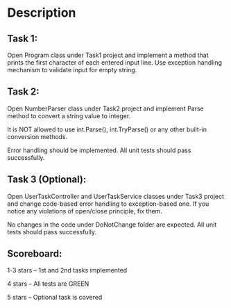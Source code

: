 # Description

## Task 1: 

Open Program class under Task1 project and implement a method that prints the first character of each entered input line. Use exception handling mechanism to validate input for empty string.  

## Task 2: 

Open NumberParser class under Task2 project and implement Parse method to convert a string value to integer. 

It is NOT allowed to use int.Parse(), int.TryParse() or any other built-in conversion methods. 

Error handling should be implemented. All unit tests should pass successfully. 

## Task 3 (Optional): 

Open UserTaskController and UserTaskService classes under Task3 project and change code-based error handling to exception-based one. If you notice any violations of open/close principle, fix them. 

No changes in the code under DoNotChange folder are expected. All unit tests should pass successfully. 

## Scoreboard:

1-3 stars – 1st and 2nd tasks implemented 

4 stars – All tests are GREEN 

5 stars – Optional task is covered  